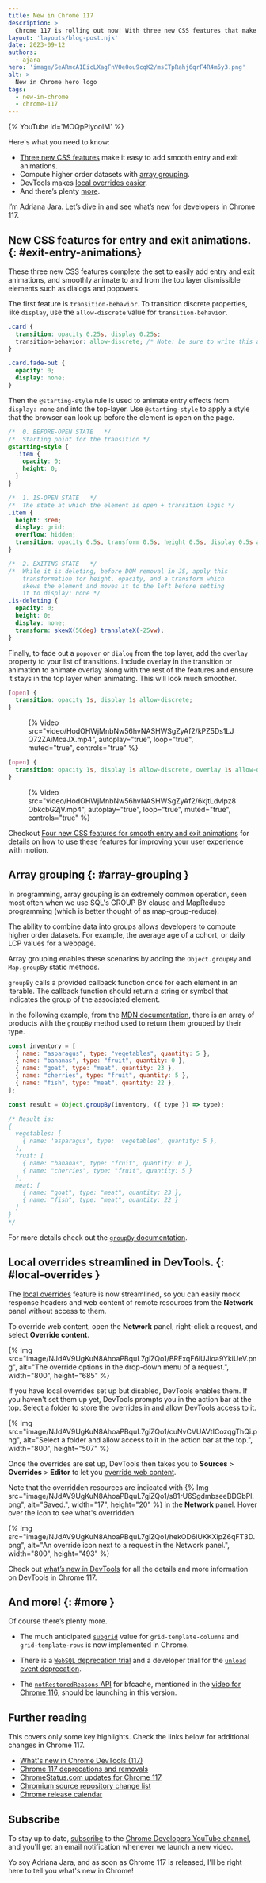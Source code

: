 ```yaml
---
title: New in Chrome 117
description: >
  Chrome 117 is rolling out now! With three new CSS features that make it easy to add smooth entry and exit animations, array grouping to compute higher order datasets, devtools makes local overrides easier and there’s plenty more.
layout: 'layouts/blog-post.njk'
date: 2023-09-12
authors:
  - ajara
hero: 'image/SeARmcA1EicLXagFnVOe0ou9cqK2/msCTpRahj6qrF4R4m5y3.png'
alt: >
  New in Chrome hero logo
tags:
  - new-in-chrome
  - chrome-117
---
```


{% YouTube id='MOQpPiyoolM' %}

Here's what you need to know:

* [Three new CSS features](#exit-entry-animations) make it easy to add smooth entry and exit animations.
* Compute higher order datasets with [array grouping](#array-grouping).
* DevTools makes [local overrides easier](#local-overrides).
* And there’s plenty [more](#more).

I’m Adriana Jara. Let’s dive in and see what’s new for developers in Chrome 117.

## New CSS features for entry and exit animations. {: #exit-entry-animations}

These three new CSS features complete the set to easily add entry and exit animations,
and smoothly animate to and from the top layer dismissible elements such as dialogs and popovers.

The first feature is `transition-behavior`. To transition discrete properties, like `display`, use the `allow-discrete` value for `transition-behavior`.

```css
.card {
  transition: opacity 0.25s, display 0.25s;
  transition-behavior: allow-discrete; /* Note: be sure to write this after the shorthand */
}

.card.fade-out {
  opacity: 0;
  display: none;
}
```

Then the `@starting-style` rule is used to animate entry effects from `display: none` and into the top-layer. Use `@starting-style` to apply a style that the browser can look up before the element is open on the page.

```css
/*  0. BEFORE-OPEN STATE   */
/*  Starting point for the transition */
@starting-style {
  .item {
    opacity: 0;
    height: 0;
  }
}

/*  1. IS-OPEN STATE   */
/*  The state at which the element is open + transition logic */
.item {
  height: 3rem;
  display: grid;
  overflow: hidden;
  transition: opacity 0.5s, transform 0.5s, height 0.5s, display 0.5s allow-discrete;
}

/*  2. EXITING STATE   */
/*  While it is deleting, before DOM removal in JS, apply this
    transformation for height, opacity, and a transform which
    skews the element and moves it to the left before setting
    it to display: none */
.is-deleting {
  opacity: 0;
  height: 0;
  display: none;
  transform: skewX(50deg) translateX(-25vw);
}
```

Finally, to fade out a `popover` or `dialog` from the top layer, add the `overlay` property to your list of transitions. Include overlay in the transition or animation to animate overlay along with the rest of the features and ensure it stays in the top layer when animating. This will look much smoother.

```css
[open] {
  transition: opacity 1s, display 1s allow-discrete;
}
```

<figure>
  {% Video
    src="video/HodOHWjMnbNw56hvNASHWSgZyAf2/kPZ5Ds1LJQ72ZAiMcaJX.mp4",
    autoplay="true",
    loop="true",
    muted="true",
    controls="true"
  %}
</figure>

```css
[open] {
  transition: opacity 1s, display 1s allow-discrete, overlay 1s allow-discrete;
}
```

<figure>
  {% Video
    src="video/HodOHWjMnbNw56hvNASHWSgZyAf2/6kjtLdvlpz8ObkcbG2jV.mp4",
    autoplay="true",
    loop="true",
    muted="true",
    controls="true"
  %}
</figure>

Checkout [Four new CSS features for smooth entry and exit animations](/blog/entry-exit-animations/) for details on how to use these features for improving your user experience with motion.

## Array grouping {: #array-grouping }

In programming, array grouping is an extremely common operation, seen most often when we use SQL's GROUP BY clause and MapReduce programming (which is better thought of as map-group-reduce).

 The ability to combine data into groups allows developers to compute higher order datasets.
For example, the average age of a cohort, or daily LCP values for a webpage.

 Array grouping enables these scenarios by adding the `Object.groupBy` and `Map.groupBy` static methods.

`groupBy` calls a provided callback function once for each element in an iterable. The callback function should return a string or symbol that indicates the group of the associated element.

In the following example, from the [MDN documentation](https://developer.mozilla.org/docs/Web/JavaScript/Reference/Global_Objects/Object/groupBy), there is an array of products with the `groupBy` method used to return them grouped by their type.

```js
const inventory = [
  { name: "asparagus", type: "vegetables", quantity: 5 },
  { name: "bananas", type: "fruit", quantity: 0 },
  { name: "goat", type: "meat", quantity: 23 },
  { name: "cherries", type: "fruit", quantity: 5 },
  { name: "fish", type: "meat", quantity: 22 },
];

const result = Object.groupBy(inventory, ({ type }) => type);

/* Result is:
{
  vegetables: [
    { name: 'asparagus', type: 'vegetables', quantity: 5 },
  ],
  fruit: [
    { name: "bananas", type: "fruit", quantity: 0 },
    { name: "cherries", type: "fruit", quantity: 5 }
  ],
  meat: [
    { name: "goat", type: "meat", quantity: 23 },
    { name: "fish", type: "meat", quantity: 22 }
  ]
}
*/

```
For more details check out the [`groupBy` documentation](https://developer.mozilla.org/docs/Web/JavaScript/Reference/Global_Objects/Object/groupBy).

## Local overrides streamlined in DevTools. {: #local-overrides }

The [local overrides](/docs/devtools/overrides/) feature is now streamlined, so you can easily mock response headers and web content of remote resources from the **Network** panel without access to them.

To override web content, open the **Network** panel, right-click a request, and select **Override content**.

{% Img src="image/NJdAV9UgKuN8AhoaPBquL7giZQo1/BRExqF6iUJioa9YkiUeV.png", alt="The override options in the drop-down menu of a request.", width="800", height="685" %}

If you have local overrides set up but disabled, DevTools enables them. If you haven't set them up yet, DevTools prompts you in the action bar at the top. Select a folder to store the overrides in and allow DevTools access to it.

{% Img src="image/NJdAV9UgKuN8AhoaPBquL7giZQo1/cuNvCVUAVtICozqgThQi.png", alt="Select a folder and allow access to it in the action bar at the top.", width="800", height="507" %}

Once the overrides are set up, DevTools then takes you to **Sources** > **Overrides** > **Editor** to let you [override web content](/docs/devtools/overrides/#make-changes).

Note that the overridden resources are indicated with {% Img src="image/NJdAV9UgKuN8AhoaPBquL7giZQo1/s81rU6SgdmbseeBDGbPl.png", alt="Saved.", width="17", height="20" %} in the **Network** panel. Hover over the icon to see what's overridden.

{% Img src="image/NJdAV9UgKuN8AhoaPBquL7giZQo1/hekOD6lUKKXipZ6qFT3D.png", alt="An override icon next to a request in the Network panel.", width="800", height="493" %}

Check out [what’s new in DevTools](/blog/new-in-devtools-117/) for all the details and more information on DevTools in Chrome 117.

## And more! {: #more }

Of course there’s plenty more.

* The much anticipated [`subgrid`](https://developer.mozilla.org/docs/Web/CSS/CSS_grid_layout/Subgrid) value for `grid-template-columns` and `grid-template-rows` is now implemented in Chrome.

* There is a [`WebSQL` deprecation trial](/blog/deprecating-web-sql/) and a developer trial for the [`unload` event deprecation](/blog/deprecating-unload/).

* The [`notRestoredReasons` API](/docs/web-platform/bfcache-notrestoredreasons/) for bfcache,  mentioned in the [video for Chrome 116](https://youtu.be/JHwWUsMKYdk?si=sAzRp5hb5n9fQHxf&t=105), should be launching in this version.

## Further reading

This covers only some key highlights. Check the links below for
additional changes in Chrome 117.

* [What's new in Chrome DevTools (117)](/blog/new-in-devtools-117/)
* [Chrome 117 deprecations and removals](/blog/deps-rems-117/)
* [ChromeStatus.com updates for Chrome 117](https://chromestatus.com/features#milestone%3D117)
* [Chromium source repository change list](https://chromium.googlesource.com/chromium/src/+log/116.0.5845.171..117.0.5938.57)
* [Chrome release calendar](https://chromiumdash.appspot.com/schedule)

## Subscribe

To stay up to date, [subscribe](https://goo.gl/6FP1a5) to the
[Chrome Developers YouTube channel](https://www.youtube.com/user/ChromeDevelopers/),
and you'll get an email notification whenever we launch a new video.

Yo soy Adriana Jara, and as soon as Chrome 117 is released, I'll be right here to tell you what's new in Chrome!

